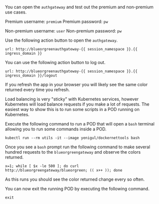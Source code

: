 You can open the `authgateway` and test out the premium and non-premium use cases.

Premium username: `premium`
Premium password: `pw`

Non-premium username: `user`
Non-premium password: `pw`

Use the following action button to open the `authgateway`.

```dashboard:open-url
url: http://blueorgreenauthgateway-{{ session_namespace }}.{{ ingress_domain }}
```

You can use the following action button to log out.

```dashboard:open-url
url: http://blueorgreenauthgateway-{{ session_namespace }}.{{ ingress_domain }}/logout
```

If you refresh the app in your browser you will likely see the same color returned every time you refresh.

Load balancing is very "sticky" with Kubernetes services, however Kubernetes will load balance requests if you make a lot of requests.
The easiest way to show this is to run some scripts in a POD running on Kubernetes. 

Execute the following command to run a POD that will open a `bash` terminal allowing you to run some commands inside a POD.

```execute-2
kubectl run --rm utils -it --image yenigul/dockernettools bash
```

Once you see a `bash` prompt run the following command to make several hundred requests to the `blueorgreengateway` and observe the 
colors returned.

 ```execute-2
 x=1; while [ $x -le 500 ]; do curl http://blueorgreengateway/blueorgreen; (( x++ )); done
 ```
As this runs you should see the color returned change every so often.

You can now exit the running POD by executing the following command.


 ```execute-2
 exit
 ```